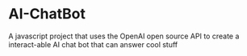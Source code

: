 # AI-ChatBot
A javascript project that uses the OpenAI open source API to create a interact-able AI chat bot that can answer cool stuff
